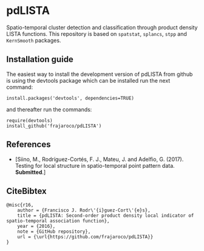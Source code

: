 # pdLISTA

Spatio-temporal cluster detection and classification through product density LISTA functions. This repository is based on `spatstat`, `splancs`, `stpp` and `KernSmooth` packages.

## Installation guide

The easiest way to install the development version of pdLISTA from github is using the devtools package which can be installed run the next command:
```
install.packages('devtools', dependencies=TRUE)
```
and thereafter run the commands:
```
require(devtools)
install_github('frajaroco/pdLISTA')
```
## References
- [Siino, M., Rodríguez-Cortés, F. J., Mateu, J. and Adelfio, G. (2017). Testing for local structure in spatio-temporal point pattern data. **Submitted**.]

## CiteBibtex
```
@misc{r16,
	author = {Francisco J. Rodr\'{i}guez-Cort\'{e}s},
	title = {pdLISTA: Second-order product density local indicator of spatio-temporal association function},
	year = {2016},
	note = {GitHub repository},
	url = {\url{https://github.com/frajaroco/pdLISTA}}
}
